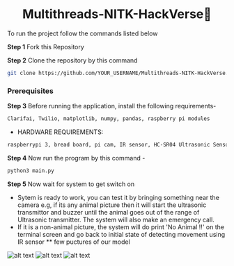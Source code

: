 <h1 align="center">Multithreads-NITK-HackVerse👋</h1>

To run the project follow the commands listed below

**Step 1** Fork this Repository


**Step 2** Clone the repository by this command
 ```sh
 git clone https://github.com/YOUR_USERNAME/Multithreads-NITK-HackVerse.git
 ```
 
 ### Prerequisites

**Step 3** Before running the application, install the following requirements-

```sh
Clarifai, Twilio, matplotlib, numpy, pandas, raspberry pi modules
```
 * HARDWARE REQUIREMENTS: 
 ```sh
 raspberrypi 3, bread board, pi cam, IR sensor, HC-SR04 Ultrasonic Sensor,buzzer and jumper wires
 ```
 
 **Step 4** Now run the program by this command -
```sh
python3 main.py
```

**Step 5** Now wait for system to get switch on

  * Sytem is ready to work, you can test it by bringing something near the camera e.g, if its any animal picture then it will start the ultrasonic transmittor and buzzer until the animal goes out of the range of Ultrasonic transmitter.
The system will also make an emergency call. 
  * If it is a non-animal picture, the system will do print 'No Animal !!' on the terminal screen and go back to initial state of detecting movement using IR sensor
  ** few puctures of our model
  
  ![alt text](https://github.com/dheeraj-2000/Multithreads-NITK-HackVerse/blob/master/Prototype_model1.jpeg)
  ![alt text](https://github.com/dheeraj-2000/Multithreads-NITK-HackVerse/blob/master/Prototype_model%202.jpeg)
  ![alt text](https://github.com/dheeraj-2000/Multithreads-NITK-HackVerse/blob/master/Prototype%20model%203.jpeg)
  
